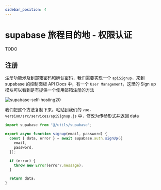 ```yaml
---
sidebar_position: 4
---
```


# supabase 旅程目的地 - 权限认证

TODO

## 注册

注册功能涉及到邮箱密码和确认密码，我们需要实现一个 `apiSignup`，来到 supabase 的控制面板 API Docs 中，有一个 `User Management`，这里的 Sign up 模块可以看到是有提供一个使用邮箱注册的方法

![supabase-self-hosting20](https://fxpby.oss-cn-beijing.aliyuncs.com/blogImg/framework/supabase/supabase-self-hosting20.jpg)

我们把这个方法复制下来，粘贴到我们的 `vue-version/src/services/apiSignup.js` 中，修改为传参形式并返回 data

```js
import supabase from "@/utils/supabase";

export async function signup(email, password) {
  const { data, error } = await supabase.auth.signUp({
    email,
    password,
  });

  if (error) {
    throw new Error(error?.message);
  }

  return data;
}
```
